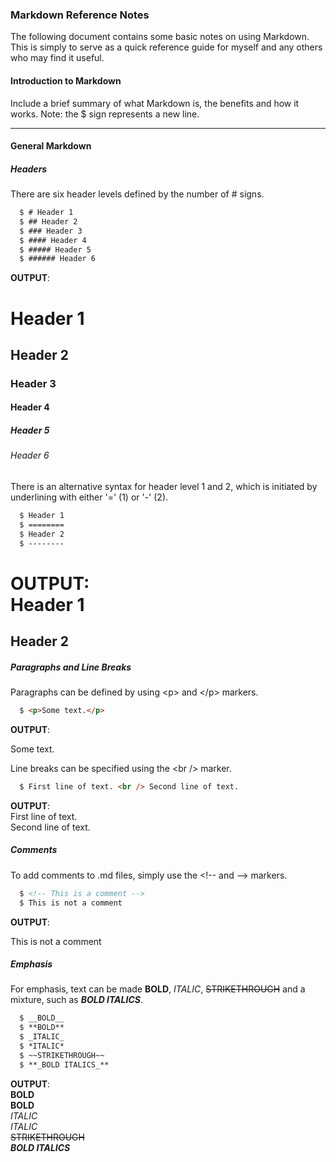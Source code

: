 ### Markdown Reference Notes
<p>The following document contains some basic notes on using Markdown. This is simply to serve as a quick reference guide for myself and any others who may find it useful.</p>

#### Introduction to Markdown
<p>Include a brief summary of what Markdown is, the benefits and how it works. Note: the $ sign represents a new line.</p>

---

#### General Markdown
##### Headers
There are six header levels defined by the number of \# signs.
``` markdown
  $ # Header 1
  $ ## Header 2
  $ ### Header 3
  $ #### Header 4
  $ ##### Header 5
  $ ###### Header 6
```
__OUTPUT__:<br />
# Header 1
## Header 2
### Header 3
#### Header 4
##### Header 5
###### Header 6

There is an alternative syntax for header level 1 and 2, which is initiated by underlining with either '\=' (1) or '\-' (2).
``` markdown
  $ Header 1
  $ ========
  $ Header 2
  $ --------
```
__OUTPUT__:<br />
Header 1
========
Header 2
--------

##### Paragraphs and Line Breaks
Paragraphs can be defined by using <p\> and </p\> markers.
``` markdown
  $ <p>Some text.</p>
```
__OUTPUT__:<br />
<p>Some text.</p>

Line breaks can be specified using the <br /\> marker.
``` markdown
  $ First line of text. <br /> Second line of text.
```
__OUTPUT__:<br />
First line of text. <br /> Second line of text.

##### Comments
To add comments to .md files, simply use the <\!-- and --> markers.
``` markdown
  $ <!-- This is a comment -->
  $ This is not a comment
```
__OUTPUT__:<br />
<!-- This is a comment -->
This is not a comment

##### Emphasis
For emphasis, text can be made __BOLD__, _ITALIC_, ~~STRIKETHROUGH~~ and a mixture, such as **_BOLD ITALICS_**.
``` markdown
  $ __BOLD__
  $ **BOLD**
  $ _ITALIC_
  $ *ITALIC*
  $ ~~STRIKETHROUGH~~
  $ **_BOLD ITALICS_**
```
__OUTPUT__: <br />
__BOLD__ <br />
**BOLD** <br />
_ITALIC_ <br />
*ITALIC* <br />
~~STRIKETHROUGH~~ <br />
**_BOLD ITALICS_** <br />
